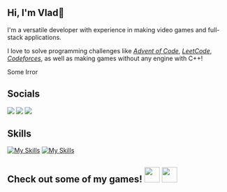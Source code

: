 <h2> Hi, I'm Vlad👋 </h2>

I'm a versatile developer with experience in making video games and full-stack applications.

I love to solve programming challenges like [_Advent of Code_](https://adventofcode.com), [_LeetCode_](https://leetcode.com/u/NemGam/), [_Codeforces_](https://codeforces.com/profile/Nemario), as well as making games without any engine with C++!

Some Irror

<b><h2>Socials</b></h2>
[<img src="https://skillicons.dev/icons?i=linkedin">](https://linkedin.com/in/vkrukhmalev)
[<img src="https://skillicons.dev/icons?i=github&theme=dark">](https://github.com/NemGam#gh-dark-mode-only)
[<img src="https://skillicons.dev/icons?i=github&theme=light">](https://github.com/NemGam#gh-light-mode-only)

<b><h2>Skills</h2></b>
[![My Skills](https://skillicons.dev/icons?i=unity,unreal,cs,cpp,c,python,js,html,css,react,dotnet,mongodb,blender,postgres,git&perline=9&theme=dark)](https://linkedin.com/in/vkrukhmalev#gh-dark-mode-only)
[![My Skills](https://skillicons.dev/icons?i=unity,unreal,cs,cpp,c,python,js,html,css,react,dotnet,mongodb,blender,postgres,git&perline=9&theme=light)](https://linkedin.com/in/vkrukhmalev#gh-light-mode-only)

<b><h2>Check out some of my games!
[<img src="https://user-images.githubusercontent.com/1271004/216844650-07f53beb-78ea-4991-9b00-741c0ba6671b.svg" width = "35">](https://nemario.itch.io#gh-dark-mode-only)
[<img src="https://user-images.githubusercontent.com/1271004/216844652-411515a2-b7ef-4096-9bb2-4aff3dcff121.svg" width = "35">](https://nemario.itch.io#gh-light-mode-only)
</h2></b>
<!--
**NemGam/NemGam** is a ✨ _special_ ✨ repository because its `README.md` (this file) appears on your GitHub profile.

Here are some ideas to get you started:

- 🔭 I’m currently working on ...
- 🌱 I’m currently learning ...
- 👯 I’m looking to collaborate on ...
- 🤔 I’m looking for help with ...
- 💬 Ask me about ...
- 📫 How to reach me: ...
- 😄 Pronouns: ...
- ⚡ Fun fact: ...
-->
